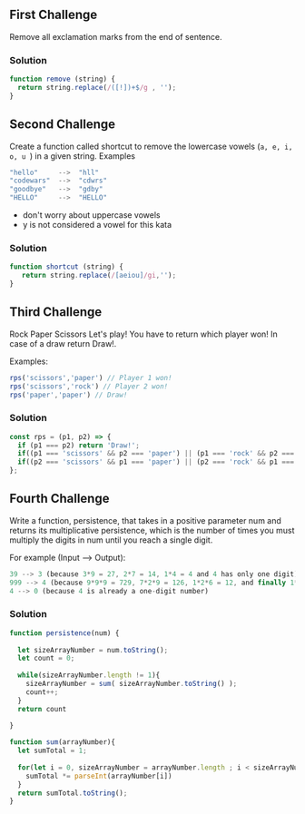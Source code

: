 ## First Challenge
Remove all exclamation marks from the end of sentence.

### Solution
```javascript
function remove (string) {  
  return string.replace(/([!])+$/g , '');
}
```

## Second Challenge

Create a function called shortcut to remove the lowercase vowels (```a, e, i, o, u ```) in a given string.
Examples
```javascript
"hello"     -->  "hll"
"codewars"  -->  "cdwrs"
"goodbye"   -->  "gdby"
"HELLO"     -->  "HELLO"
```
- don't worry about uppercase vowels
- y is not considered a vowel for this kata


### Solution
```javascript
function shortcut (string) {
   return string.replace(/[aeiou]/gi,'');
}
```

## Third Challenge

Rock Paper Scissors
Let's play! You have to return which player won! In case of a draw return Draw!.

Examples:
```javascript
rps('scissors','paper') // Player 1 won!
rps('scissors','rock') // Player 2 won!
rps('paper','paper') // Draw!
```

### Solution
```javascript
const rps = (p1, p2) => {
  if (p1 === p2) return 'Draw!';
  if((p1 === 'scissors' && p2 === 'paper') || (p1 === 'rock' && p2 === 'scissors') || (p1 === 'paper' && p2 === 'rock')) return 'Player 1 won!';
  if((p2 === 'scissors' && p1 === 'paper') || (p2 === 'rock' && p1 === 'scissors') || (p2 === 'paper' && p1 === 'rock'))return 'Player 2 won!';
};
```

## Fourth Challenge
Write a function, persistence, that takes in a positive parameter num and returns its multiplicative persistence, which is the number of times you must multiply the digits in num until you reach a single digit.

For example (Input --> Output):
```javascript
39 --> 3 (because 3*9 = 27, 2*7 = 14, 1*4 = 4 and 4 has only one digit)
999 --> 4 (because 9*9*9 = 729, 7*2*9 = 126, 1*2*6 = 12, and finally 1*2 = 2)
4 --> 0 (because 4 is already a one-digit number)
```

### Solution
```javascript
function persistence(num) {
  
  let sizeArrayNumber = num.toString();
  let count = 0;
  
  while(sizeArrayNumber.length != 1){
    sizeArrayNumber = sum( sizeArrayNumber.toString() );
    count++;
  }
  return count
  
}

function sum(arrayNumber){
  let sumTotal = 1;
  
  for(let i = 0, sizeArrayNumber = arrayNumber.length ; i < sizeArrayNumber; i++){
    sumTotal *= parseInt(arrayNumber[i])
  }
  return sumTotal.toString();
}
```